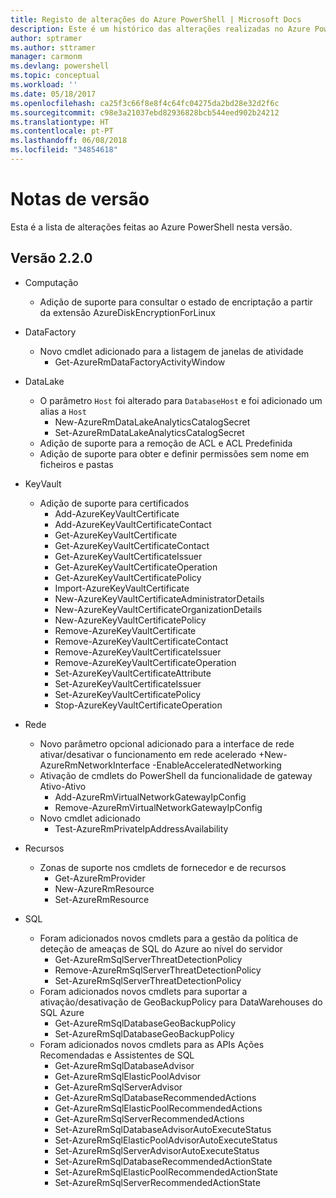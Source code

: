 ```yaml
---
title: Registo de alterações do Azure PowerShell | Microsoft Docs
description: Este é um histórico das alterações realizadas no Azure PowerShell na versão mais recente.
author: sptramer
ms.author: sttramer
manager: carmonm
ms.devlang: powershell
ms.topic: conceptual
ms.workload: ''
ms.date: 05/18/2017
ms.openlocfilehash: ca25f3c66f8e8f4c64fc04275da2bd28e32d2f6c
ms.sourcegitcommit: c98e3a21037ebd82936828bcb544eed902b24212
ms.translationtype: HT
ms.contentlocale: pt-PT
ms.lasthandoff: 06/08/2018
ms.locfileid: "34854618"
---
```

# <a name="release-notes"></a>Notas de versão

Esta é a lista de alterações feitas ao Azure PowerShell nesta versão.

## <a name="version-220"></a>Versão 2.2.0
* Computação
  - Adição de suporte para consultar o estado de encriptação a partir da extensão AzureDiskEncryptionForLinux
* DataFactory
  - Novo cmdlet adicionado para a listagem de janelas de atividade
    + Get-AzureRmDataFactoryActivityWindow
* DataLake
  - O parâmetro `Host` foi alterado para `DatabaseHost` e foi adicionado um alias a `Host`
    + New-AzureRmDataLakeAnalyticsCatalogSecret
    + Set-AzureRmDataLakeAnalyticsCatalogSecret
  - Adição de suporte para a remoção de ACL e ACL Predefinida
  - Adição de suporte para obter e definir permissões sem nome em ficheiros e pastas
* KeyVault
  - Adição de suporte para certificados
    + Add-AzureKeyVaultCertificate
    + Add-AzureKeyVaultCertificateContact
    + Get-AzureKeyVaultCertificate
    + Get-AzureKeyVaultCertificateContact
    + Get-AzureKeyVaultCertificateIssuer
    + Get-AzureKeyVaultCertificateOperation
    + Get-AzureKeyVaultCertificatePolicy
    + Import-AzureKeyVaultCertificate
    + New-AzureKeyVaultCertificateAdministratorDetails
    + New-AzureKeyVaultCertificateOrganizationDetails
    + New-AzureKeyVaultCertificatePolicy
    + Remove-AzureKeyVaultCertificate
    + Remove-AzureKeyVaultCertificateContact
    + Remove-AzureKeyVaultCertificateIssuer
    + Remove-AzureKeyVaultCertificateOperation
    + Set-AzureKeyVaultCertificateAttribute
    + Set-AzureKeyVaultCertificateIssuer
    + Set-AzureKeyVaultCertificatePolicy
    + Stop-AzureKeyVaultCertificateOperation
* Rede

  - Novo parâmetro opcional adicionado para a interface de rede ativar/desativar o funcionamento em rede acelerado +New-AzureRmNetworkInterface -EnableAcceleratedNetworking
  - Ativação de cmdlets do PowerShell da funcionalidade de gateway Ativo-Ativo
    + Add-AzureRmVirtualNetworkGatewayIpConfig
    + Remove-AzureRmVirtualNetworkGatewayIpConfig
  - Novo cmdlet adicionado
    + Test-AzureRmPrivateIpAddressAvailability
* Recursos
  - Zonas de suporte nos cmdlets de fornecedor e de recursos
    + Get-AzureRmProvider
    + New-AzureRmResource
    + Set-AzureRmResource
* SQL
  - Foram adicionados novos cmdlets para a gestão da política de deteção de ameaças de SQL do Azure ao nível do servidor
    + Get-AzureRmSqlServerThreatDetectionPolicy
    + Remove-AzureRmSqlServerThreatDetectionPolicy
    + Set-AzureRmSqlServerThreatDetectionPolicy
  - Foram adicionados novos cmdlets para suportar a ativação/desativação de GeoBackupPolicy para DataWarehouses do SQL Azure
    + Get-AzureRmSqlDatabaseGeoBackupPolicy
    + Set-AzureRmSqlDatabaseGeoBackupPolicy
  - Foram adicionados novos cmdlets para as APIs Ações Recomendadas e Assistentes de SQL
    + Get-AzureRmSqlDatabaseAdvisor
    + Get-AzureRmSqlElasticPoolAdvisor
    + Get-AzureRmSqlServerAdvisor
    + Get-AzureRmSqlDatabaseRecommendedActions
    + Get-AzureRmSqlElasticPoolRecommendedActions
    + Get-AzureRmSqlServerRecommendedActions
    + Set-AzureRmSqlDatabaseAdvisorAutoExecuteStatus
    + Set-AzureRmSqlElasticPoolAdvisorAutoExecuteStatus
    + Set-AzureRmSqlServerAdvisorAutoExecuteStatus
    + Set-AzureRmSqlDatabaseRecommendedActionState
    + Set-AzureRmSqlElasticPoolRecommendedActionState
    + Set-AzureRmSqlServerRecommendedActionState
